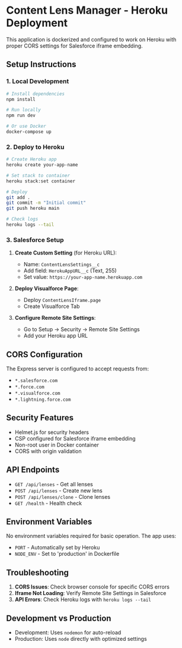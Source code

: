 # Content Lens Manager - Heroku Deployment

This application is dockerized and configured to work on Heroku with proper CORS settings for Salesforce iframe embedding.

## Setup Instructions

### 1. Local Development

```bash
# Install dependencies
npm install

# Run locally
npm run dev

# Or use Docker
docker-compose up
```

### 2. Deploy to Heroku

```bash
# Create Heroku app
heroku create your-app-name

# Set stack to container
heroku stack:set container

# Deploy
git add .
git commit -m "Initial commit"
git push heroku main

# Check logs
heroku logs --tail
```

### 3. Salesforce Setup

1. **Create Custom Setting** (for Heroku URL):
   - Name: `ContentLensSettings__c`
   - Add field: `HerokuAppURL__c` (Text, 255)
   - Set value: `https://your-app-name.herokuapp.com`

2. **Deploy Visualforce Page**:
   - Deploy `ContentLensIframe.page`
   - Create Visualforce Tab

3. **Configure Remote Site Settings**:
   - Go to Setup → Security → Remote Site Settings
   - Add your Heroku app URL

## CORS Configuration

The Express server is configured to accept requests from:
- `*.salesforce.com`
- `*.force.com`
- `*.visualforce.com`
- `*.lightning.force.com`

## Security Features

- Helmet.js for security headers
- CSP configured for Salesforce iframe embedding
- Non-root user in Docker container
- CORS with origin validation

## API Endpoints

- `GET /api/lenses` - Get all lenses
- `POST /api/lenses` - Create new lens
- `POST /api/lenses/clone` - Clone lenses
- `GET /health` - Health check

## Environment Variables

No environment variables required for basic operation. The app uses:
- `PORT` - Automatically set by Heroku
- `NODE_ENV` - Set to 'production' in Dockerfile

## Troubleshooting

1. **CORS Issues**: Check browser console for specific CORS errors
2. **Iframe Not Loading**: Verify Remote Site Settings in Salesforce
3. **API Errors**: Check Heroku logs with `heroku logs --tail`

## Development vs Production

- Development: Uses `nodemon` for auto-reload
- Production: Uses `node` directly with optimized settings
